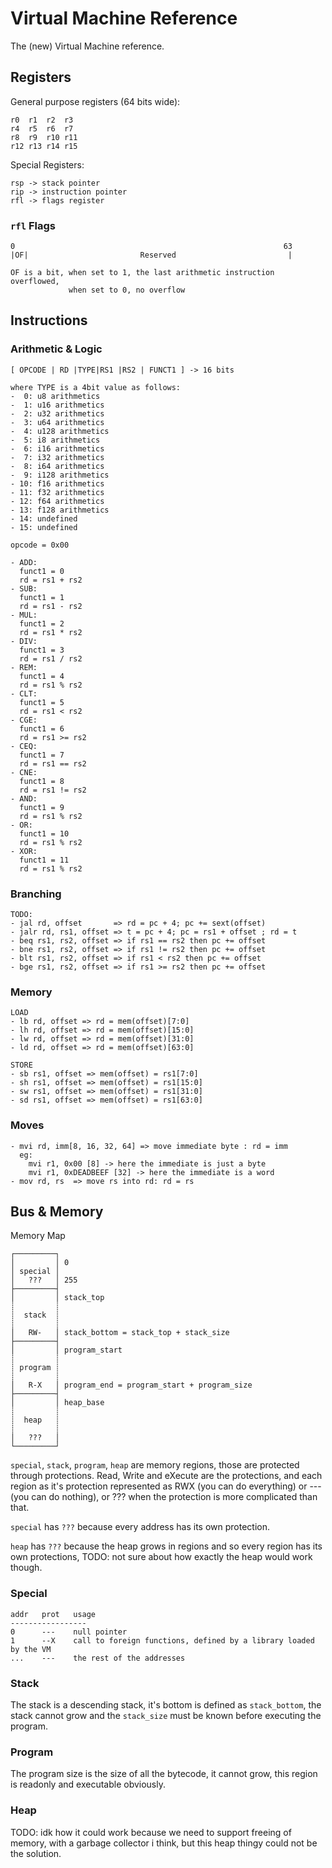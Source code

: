 # Virtual Machine Reference

The (new) Virtual Machine reference.

## Registers

General purpose registers (64 bits wide):
```
r0  r1  r2  r3
r4  r5  r6  r7
r8  r9  r10 r11
r12 r13 r14 r15
```

Special Registers:
```
rsp -> stack pointer
rip -> instruction pointer
rfl -> flags register
```

### `rfl` Flags

```
0                                                            63
|OF|                         Reserved                         |

OF is a bit, when set to 1, the last arithmetic instruction overflowed,
             when set to 0, no overflow
```


## Instructions

### Arithmetic & Logic

```
[ OPCODE | RD |TYPE|RS1 |RS2 | FUNCT1 ] -> 16 bits

where TYPE is a 4bit value as follows:
-  0: u8 arithmetics
-  1: u16 arithmetics
-  2: u32 arithmetics
-  3: u64 arithmetics
-  4: u128 arithmetics
-  5: i8 arithmetics
-  6: i16 arithmetics
-  7: i32 arithmetics
-  8: i64 arithmetics
-  9: i128 arithmetics
- 10: f16 arithmetics
- 11: f32 arithmetics
- 12: f64 arithmetics
- 13: f128 arithmetics
- 14: undefined
- 15: undefined

opcode = 0x00

- ADD:
  funct1 = 0
  rd = rs1 + rs2
- SUB:
  funct1 = 1
  rd = rs1 - rs2
- MUL:
  funct1 = 2
  rd = rs1 * rs2
- DIV:
  funct1 = 3
  rd = rs1 / rs2
- REM:
  funct1 = 4
  rd = rs1 % rs2
- CLT:
  funct1 = 5
  rd = rs1 < rs2
- CGE:
  funct1 = 6
  rd = rs1 >= rs2
- CEQ:
  funct1 = 7
  rd = rs1 == rs2
- CNE:
  funct1 = 8
  rd = rs1 != rs2
- AND:
  funct1 = 9
  rd = rs1 % rs2
- OR:
  funct1 = 10
  rd = rs1 % rs2
- XOR:
  funct1 = 11
  rd = rs1 % rs2
```

### Branching

```
TODO:
- jal rd, offset       => rd = pc + 4; pc += sext(offset)
- jalr rd, rs1, offset => t = pc + 4; pc = rs1 + offset ; rd = t
- beq rs1, rs2, offset => if rs1 == rs2 then pc += offset
- bne rs1, rs2, offset => if rs1 != rs2 then pc += offset
- blt rs1, rs2, offset => if rs1 < rs2 then pc += offset
- bge rs1, rs2, offset => if rs1 >= rs2 then pc += offset
```

### Memory

```
LOAD
- lb rd, offset => rd = mem(offset)[7:0]
- lh rd, offset => rd = mem(offset)[15:0]
- lw rd, offset => rd = mem(offset)[31:0]
- ld rd, offset => rd = mem(offset)[63:0]

STORE
- sb rs1, offset => mem(offset) = rs1[7:0]
- sh rs1, offset => mem(offset) = rs1[15:0]
- sw rs1, offset => mem(offset) = rs1[31:0]
- sd rs1, offset => mem(offset) = rs1[63:0]
```

### Moves

```
- mvi rd, imm[8, 16, 32, 64] => move immediate byte : rd = imm
  eg:
    mvi r1, 0x00 [8] -> here the immediate is just a byte
    mvi r1, 0xDEADBEEF [32] -> here the immediate is a word
- mov rd, rs  => move rs into rd: rd = rs
```

## Bus & Memory

Memory Map
```
┌─────────┐
│         │ 0
│ special │
│   ???   │ 255
├─────────┤
│         │ stack_top
┊         ┊
┊  stack  ┊
┊         ┊
│   RW-   │ stack_bottom = stack_top + stack_size
├─────────┤
│         │ program_start
┊         ┊
┊ program ┊
┊         ┊
│   R-X   │ program_end = program_start + program_size
├─────────┤
│         │ heap_base
┊         ┊
┊  heap   ┊
┊         ┊
│   ???   │
└─────────┘
```

`special`, `stack`, `program`, `heap` are memory regions, those are protected
through protections. Read, Write and eXecute are the protections, and each
region as it's protection represented as RWX (you can do everything) or ---
(you can do nothing), or ??? when the protection is more complicated than that.

`special` has `???` because every address has its own protection.

`heap` has `???` because the heap grows in regions and so every region has its
own protections, TODO: not sure about how exactly the heap would work though.

### Special

```
addr   prot   usage
-----------------
0      ---    null pointer
1      --X    call to foreign functions, defined by a library loaded by the VM
...    ---    the rest of the addresses
```

### Stack

The stack is a descending stack, it's bottom is defined as `stack_bottom`, the
stack cannot grow and the `stack_size` must be known before executing the
program.

### Program

The program size is the size of all the bytecode, it cannot grow, this region
is readonly and executable obviously.

### Heap

TODO: idk how it could work because we need to support freeing of memory, with
a garbage collector i think, but this heap thingy could not be the solution.
